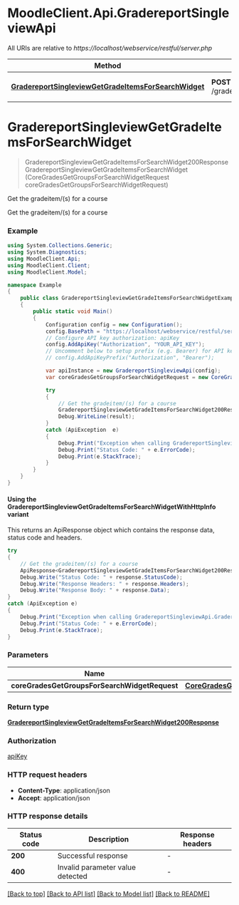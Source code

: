 # MoodleClient.Api.GradereportSingleviewApi

All URIs are relative to *https://localhost/webservice/restful/server.php*

| Method | HTTP request | Description |
|--------|--------------|-------------|
| [**GradereportSingleviewGetGradeItemsForSearchWidget**](GradereportSingleviewApi.md#gradereportsingleviewgetgradeitemsforsearchwidget) | **POST** /gradereport_singleview_get_grade_items_for_search_widget | Get the gradeitem/(s) for a course |

<a id="gradereportsingleviewgetgradeitemsforsearchwidget"></a>
# **GradereportSingleviewGetGradeItemsForSearchWidget**
> GradereportSingleviewGetGradeItemsForSearchWidget200Response GradereportSingleviewGetGradeItemsForSearchWidget (CoreGradesGetGroupsForSearchWidgetRequest coreGradesGetGroupsForSearchWidgetRequest)

Get the gradeitem/(s) for a course

Get the gradeitem/(s) for a course

### Example
```csharp
using System.Collections.Generic;
using System.Diagnostics;
using MoodleClient.Api;
using MoodleClient.Client;
using MoodleClient.Model;

namespace Example
{
    public class GradereportSingleviewGetGradeItemsForSearchWidgetExample
    {
        public static void Main()
        {
            Configuration config = new Configuration();
            config.BasePath = "https://localhost/webservice/restful/server.php";
            // Configure API key authorization: apiKey
            config.AddApiKey("Authorization", "YOUR_API_KEY");
            // Uncomment below to setup prefix (e.g. Bearer) for API key, if needed
            // config.AddApiKeyPrefix("Authorization", "Bearer");

            var apiInstance = new GradereportSingleviewApi(config);
            var coreGradesGetGroupsForSearchWidgetRequest = new CoreGradesGetGroupsForSearchWidgetRequest(); // CoreGradesGetGroupsForSearchWidgetRequest | 

            try
            {
                // Get the gradeitem/(s) for a course
                GradereportSingleviewGetGradeItemsForSearchWidget200Response result = apiInstance.GradereportSingleviewGetGradeItemsForSearchWidget(coreGradesGetGroupsForSearchWidgetRequest);
                Debug.WriteLine(result);
            }
            catch (ApiException  e)
            {
                Debug.Print("Exception when calling GradereportSingleviewApi.GradereportSingleviewGetGradeItemsForSearchWidget: " + e.Message);
                Debug.Print("Status Code: " + e.ErrorCode);
                Debug.Print(e.StackTrace);
            }
        }
    }
}
```

#### Using the GradereportSingleviewGetGradeItemsForSearchWidgetWithHttpInfo variant
This returns an ApiResponse object which contains the response data, status code and headers.

```csharp
try
{
    // Get the gradeitem/(s) for a course
    ApiResponse<GradereportSingleviewGetGradeItemsForSearchWidget200Response> response = apiInstance.GradereportSingleviewGetGradeItemsForSearchWidgetWithHttpInfo(coreGradesGetGroupsForSearchWidgetRequest);
    Debug.Write("Status Code: " + response.StatusCode);
    Debug.Write("Response Headers: " + response.Headers);
    Debug.Write("Response Body: " + response.Data);
}
catch (ApiException e)
{
    Debug.Print("Exception when calling GradereportSingleviewApi.GradereportSingleviewGetGradeItemsForSearchWidgetWithHttpInfo: " + e.Message);
    Debug.Print("Status Code: " + e.ErrorCode);
    Debug.Print(e.StackTrace);
}
```

### Parameters

| Name | Type | Description | Notes |
|------|------|-------------|-------|
| **coreGradesGetGroupsForSearchWidgetRequest** | [**CoreGradesGetGroupsForSearchWidgetRequest**](CoreGradesGetGroupsForSearchWidgetRequest.md) |  |  |

### Return type

[**GradereportSingleviewGetGradeItemsForSearchWidget200Response**](GradereportSingleviewGetGradeItemsForSearchWidget200Response.md)

### Authorization

[apiKey](../README.md#apiKey)

### HTTP request headers

 - **Content-Type**: application/json
 - **Accept**: application/json


### HTTP response details
| Status code | Description | Response headers |
|-------------|-------------|------------------|
| **200** | Successful response |  -  |
| **400** | Invalid parameter value detected |  -  |

[[Back to top]](#) [[Back to API list]](../README.md#documentation-for-api-endpoints) [[Back to Model list]](../README.md#documentation-for-models) [[Back to README]](../README.md)

